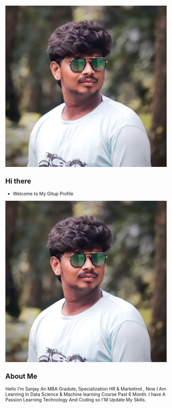 ![sanjay](https://github.com/sanjaykumar6678/sanjaykumar6678/blob/main/profile%20photo.jpg?raw=true)
## Hi there 

- Welcome to My Gitup Profile 


![sanjay](https://github.com/sanjaykumar6678/sanjaykumar6678/blob/main/profile%20photo.jpg?raw=true)

## About Me 

Hello I'm Sanjay An MBA Gradute, Specialization HR & Marketind , Now I Am Learning In Data Science & Machine learning Course Past 6 Month. I have A Passion Learning Technology And Coding so I'M Update My Skills.

## 


<!---
sanjaykumar6678/sanjaykumar6678 is a ✨ special ✨ repository because its `README.md` (this file) appears on your GitHub profile.
You can click the Preview link to take a look at your changes.
--->
